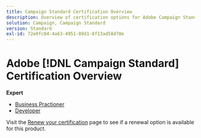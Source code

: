 ```yaml
---
title: Campaign Standard Certification Overview
description: Overview of certification options for Adobe Campaign Standard
solution: Campaign, Campaign Standard
version: Standard
exl-id: 72e0fc04-4a63-4951-89d1-8f13ad58d70e
---
```

# Adobe [!DNL Campaign Standard] Certification Overview

**Expert**

* [Business Practioner](/help/certifications/acs/acs-e-business.md) <!--AD0-E307-->
* [Developer](/help/certifications/acs/acs-e-developer.md) <!--AD0-E306-->

Visit the [Renew your certification](/help/certifications/renew.md) page to see if a renewal option is available for this product.
